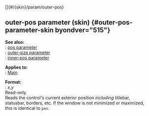 []{#/{skin}/param/outer-pos}    
## outer-pos parameter (skin) {#outer-pos-parameter-skin byondver="515"}    
**See also:**    
:   [pos parameter](ref/%7Bskin%7D/param/pos)    
:   [outer-size parameter](ref/%7Bskin%7D/param/outer-size)    
:   [inner-pos parameter](ref/%7Bskin%7D/param/inner-pos)    
<!-- -->    
**Applies to:**    
:   [Main](ref/%7Bskin%7D/control/main)    
<!-- -->    
**Format:**    
:   *x*,*y*    
Read-only.    
Reads the control\'s current exterior position *including* titlebar,    
statusbar, borders, etc. If the window is not minimized or maximized,    
this is identical to `pos`.  